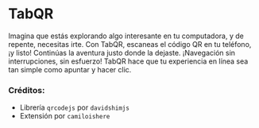 # TabQR
Imagina que estás explorando algo interesante en tu computadora, y de repente, necesitas irte. Con TabQR, escaneas el código QR en tu teléfono, ¡y listo! Continúas la aventura justo donde la dejaste. ¡Navegación sin interrupciones, sin esfuerzo! TabQR hace que tu experiencia en línea sea tan simple como apuntar y hacer clic.

### Créditos:
- Librería `qrcodejs` por `davidshimjs`
- Extensión por `camiloishere`

